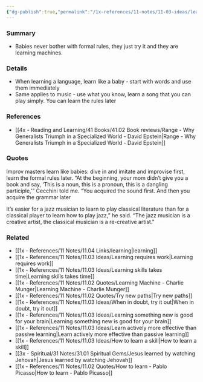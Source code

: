 ```yaml
---
{"dg-publish":true,"permalink":"/1x-references/11-notes/11-03-ideas/learn-like-a-baby-just-dive-in-and-try-it/","title":"Learn like a baby - Just dive in and try it","created":"2024-02-08T21:01:15.495+03:00","updated":"2024-02-15T08:54:39.343+03:00"}
---
```



### Summary
- Babies never bother with formal rules, they just try it and they are learning machines.

### Details
- When learning a language, learn like a baby - start with words and use them immediately
- Same applies to music - use what you know, learn a song that you can play simply. You can learn the rules later

### References
- [[4x - Reading and Learning/41 Books/41.02 Book reviews/Range - Why Generalists Triumph in a Specialized World - David Epstein\|Range - Why Generalists Triumph in a Specialized World - David Epstein]]

### Quotes
Improv masters learn like babies: dive in and imitate and improvise first, learn the formal rules later. “At the beginning, your mom didn’t give you a book and say, ‘This is a noun, this is a pronoun, this is a dangling participle,’” Cecchini told me. “You acquired the sound first. And then you acquire the grammar later

It’s easier for a jazz musician to learn to play classical literature than for a classical player to learn how to play jazz,” he said. “The jazz musician is a creative artist, the classical musician is a re-creative artist."

### Related
- [[1x - References/11 Notes/11.04 Links/learning\|learning]]
- [[1x - References/11 Notes/11.03 Ideas/Learning requires work\|Learning requires work]]
- [[1x - References/11 Notes/11.03 Ideas/Learning skills takes time\|Learning skills takes time]]
- [[1x - References/11 Notes/11.02 Quotes/Learning Machine - Charlie Munger\|Learning Machine - Charlie Munger]]
- [[1x - References/11 Notes/11.02 Quotes/Try new paths\|Try new paths]]
- [[1x - References/11 Notes/11.03 Ideas/When in doubt, try it out\|When in doubt, try it out]]
- [[1x - References/11 Notes/11.03 Ideas/Learning something new is good for your brain\|Learning something new is good for your brain]]
- [[1x - References/11 Notes/11.03 Ideas/Learn actively more effective than passive learning\|Learn actively more effective than passive learning]]
- [[1x - References/11 Notes/11.03 Ideas/How to learn a skill\|How to learn a skill]]
- [[3x - Spiritual/31 Notes/31.01 Spiritual Gems/Jesus learned by watching Jehovah\|Jesus learned by watching Jehovah]]
- [[1x - References/11 Notes/11.02 Quotes/How to learn - Pablo Picasso\|How to learn - Pablo Picasso]]